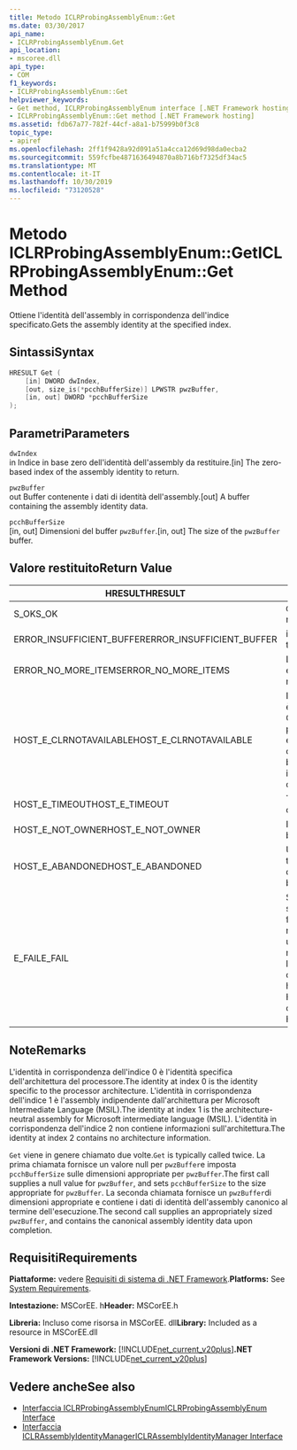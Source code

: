 ```yaml
---
title: Metodo ICLRProbingAssemblyEnum::Get
ms.date: 03/30/2017
api_name:
- ICLRProbingAssemblyEnum.Get
api_location:
- mscoree.dll
api_type:
- COM
f1_keywords:
- ICLRProbingAssemblyEnum::Get
helpviewer_keywords:
- Get method, ICLRProbingAssemblyEnum interface [.NET Framework hosting]
- ICLRProbingAssemblyEnum::Get method [.NET Framework hosting]
ms.assetid: fdb67a77-782f-44cf-a8a1-b75999b0f3c8
topic_type:
- apiref
ms.openlocfilehash: 2ff1f9428a92d091a51a4cca12d69d98da0ecba2
ms.sourcegitcommit: 559fcfbe4871636494870a8b716bf7325df34ac5
ms.translationtype: MT
ms.contentlocale: it-IT
ms.lasthandoff: 10/30/2019
ms.locfileid: "73120528"
---
```

# <a name="iclrprobingassemblyenumget-method"></a><span data-ttu-id="bac83-102">Metodo ICLRProbingAssemblyEnum::Get</span><span class="sxs-lookup"><span data-stu-id="bac83-102">ICLRProbingAssemblyEnum::Get Method</span></span>
<span data-ttu-id="bac83-103">Ottiene l'identità dell'assembly in corrispondenza dell'indice specificato.</span><span class="sxs-lookup"><span data-stu-id="bac83-103">Gets the assembly identity at the specified index.</span></span>  
  
## <a name="syntax"></a><span data-ttu-id="bac83-104">Sintassi</span><span class="sxs-lookup"><span data-stu-id="bac83-104">Syntax</span></span>  
  
```cpp  
HRESULT Get (  
    [in] DWORD dwIndex,  
    [out, size_is(*pcchBufferSize)] LPWSTR pwzBuffer,  
    [in, out] DWORD *pcchBufferSize  
);  
```  
  
## <a name="parameters"></a><span data-ttu-id="bac83-105">Parametri</span><span class="sxs-lookup"><span data-stu-id="bac83-105">Parameters</span></span>  
 `dwIndex`  
 <span data-ttu-id="bac83-106">in Indice in base zero dell'identità dell'assembly da restituire.</span><span class="sxs-lookup"><span data-stu-id="bac83-106">[in] The zero-based index of the assembly identity to return.</span></span>  
  
 `pwzBuffer`  
 <span data-ttu-id="bac83-107">out Buffer contenente i dati di identità dell'assembly.</span><span class="sxs-lookup"><span data-stu-id="bac83-107">[out] A buffer containing the assembly identity data.</span></span>  
  
 `pcchBufferSize`  
 <span data-ttu-id="bac83-108">[in, out] Dimensioni del buffer `pwzBuffer`.</span><span class="sxs-lookup"><span data-stu-id="bac83-108">[in, out] The size of the `pwzBuffer` buffer.</span></span>  
  
## <a name="return-value"></a><span data-ttu-id="bac83-109">Valore restituito</span><span class="sxs-lookup"><span data-stu-id="bac83-109">Return Value</span></span>  
  
|<span data-ttu-id="bac83-110">HRESULT</span><span class="sxs-lookup"><span data-stu-id="bac83-110">HRESULT</span></span>|<span data-ttu-id="bac83-111">Descrizione</span><span class="sxs-lookup"><span data-stu-id="bac83-111">Description</span></span>|  
|-------------|-----------------|  
|<span data-ttu-id="bac83-112">S_OK</span><span class="sxs-lookup"><span data-stu-id="bac83-112">S_OK</span></span>|<span data-ttu-id="bac83-113">`Get` ha restituito un esito positivo.</span><span class="sxs-lookup"><span data-stu-id="bac83-113">`Get` returned successfully.</span></span>|  
|<span data-ttu-id="bac83-114">ERROR_INSUFFICIENT_BUFFER</span><span class="sxs-lookup"><span data-stu-id="bac83-114">ERROR_INSUFFICIENT_BUFFER</span></span>|<span data-ttu-id="bac83-115">il `pwzBuffer` è troppo piccolo.</span><span class="sxs-lookup"><span data-stu-id="bac83-115">`pwzBuffer` is too small.</span></span>|  
|<span data-ttu-id="bac83-116">ERROR_NO_MORE_ITEMS</span><span class="sxs-lookup"><span data-stu-id="bac83-116">ERROR_NO_MORE_ITEMS</span></span>|<span data-ttu-id="bac83-117">L'enumerazione non contiene altri elementi.</span><span class="sxs-lookup"><span data-stu-id="bac83-117">The enumeration contains no more items.</span></span>|  
|<span data-ttu-id="bac83-118">HOST_E_CLRNOTAVAILABLE</span><span class="sxs-lookup"><span data-stu-id="bac83-118">HOST_E_CLRNOTAVAILABLE</span></span>|<span data-ttu-id="bac83-119">Il Common Language Runtime (CLR) non è stato caricato in un processo oppure CLR si trova in uno stato in cui non è possibile eseguire codice gestito o elaborare la chiamata correttamente.</span><span class="sxs-lookup"><span data-stu-id="bac83-119">The common language runtime (CLR) has not been loaded into a process, or the CLR is in a state in which it cannot run managed code or process the call successfully.</span></span>|  
|<span data-ttu-id="bac83-120">HOST_E_TIMEOUT</span><span class="sxs-lookup"><span data-stu-id="bac83-120">HOST_E_TIMEOUT</span></span>|<span data-ttu-id="bac83-121">Timeout della chiamata.</span><span class="sxs-lookup"><span data-stu-id="bac83-121">The call timed out.</span></span>|  
|<span data-ttu-id="bac83-122">HOST_E_NOT_OWNER</span><span class="sxs-lookup"><span data-stu-id="bac83-122">HOST_E_NOT_OWNER</span></span>|<span data-ttu-id="bac83-123">Il chiamante non è il proprietario del blocco.</span><span class="sxs-lookup"><span data-stu-id="bac83-123">The caller does not own the lock.</span></span>|  
|<span data-ttu-id="bac83-124">HOST_E_ABANDONED</span><span class="sxs-lookup"><span data-stu-id="bac83-124">HOST_E_ABANDONED</span></span>|<span data-ttu-id="bac83-125">Un evento è stato annullato mentre un thread bloccato o Fiber era in attesa su di esso.</span><span class="sxs-lookup"><span data-stu-id="bac83-125">An event was canceled while a blocked thread or fiber was waiting on it.</span></span>|  
|<span data-ttu-id="bac83-126">E_FAIL</span><span class="sxs-lookup"><span data-stu-id="bac83-126">E_FAIL</span></span>|<span data-ttu-id="bac83-127">Si è verificato un errore irreversibile sconosciuto.</span><span class="sxs-lookup"><span data-stu-id="bac83-127">An unknown catastrophic failure occurred.</span></span> <span data-ttu-id="bac83-128">Se un metodo restituisce E_FAIL, CLR non è più utilizzabile all'interno del processo.</span><span class="sxs-lookup"><span data-stu-id="bac83-128">If a method returns E_FAIL, the CLR is no longer usable within the process.</span></span> <span data-ttu-id="bac83-129">Le chiamate successive a tutti i metodi di hosting restituiscono HOST_E_CLRNOTAVAILABLE.</span><span class="sxs-lookup"><span data-stu-id="bac83-129">Subsequent calls to any hosting methods return HOST_E_CLRNOTAVAILABLE.</span></span>|  
  
## <a name="remarks"></a><span data-ttu-id="bac83-130">Note</span><span class="sxs-lookup"><span data-stu-id="bac83-130">Remarks</span></span>  
 <span data-ttu-id="bac83-131">L'identità in corrispondenza dell'indice 0 è l'identità specifica dell'architettura del processore.</span><span class="sxs-lookup"><span data-stu-id="bac83-131">The identity at index 0 is the identity specific to the processor architecture.</span></span> <span data-ttu-id="bac83-132">L'identità in corrispondenza dell'indice 1 è l'assembly indipendente dall'architettura per Microsoft Intermediate Language (MSIL).</span><span class="sxs-lookup"><span data-stu-id="bac83-132">The identity at index 1 is the architecture-neutral assembly for Microsoft intermediate language (MSIL).</span></span> <span data-ttu-id="bac83-133">L'identità in corrispondenza dell'indice 2 non contiene informazioni sull'architettura.</span><span class="sxs-lookup"><span data-stu-id="bac83-133">The identity at index 2 contains no architecture information.</span></span>  
  
 <span data-ttu-id="bac83-134">`Get` viene in genere chiamato due volte.</span><span class="sxs-lookup"><span data-stu-id="bac83-134">`Get` is typically called twice.</span></span> <span data-ttu-id="bac83-135">La prima chiamata fornisce un valore null per `pwzBuffer`e imposta `pcchBufferSize` sulle dimensioni appropriate per `pwzBuffer`.</span><span class="sxs-lookup"><span data-stu-id="bac83-135">The first call supplies a null value for `pwzBuffer`, and sets `pcchBufferSize` to the size appropriate for `pwzBuffer`.</span></span> <span data-ttu-id="bac83-136">La seconda chiamata fornisce un `pwzBuffer`di dimensioni appropriate e contiene i dati di identità dell'assembly canonico al termine dell'esecuzione.</span><span class="sxs-lookup"><span data-stu-id="bac83-136">The second call supplies an appropriately sized `pwzBuffer`, and contains the canonical assembly identity data upon completion.</span></span>  
  
## <a name="requirements"></a><span data-ttu-id="bac83-137">Requisiti</span><span class="sxs-lookup"><span data-stu-id="bac83-137">Requirements</span></span>  
 <span data-ttu-id="bac83-138">**Piattaforme:** vedere [Requisiti di sistema di .NET Framework](../../../../docs/framework/get-started/system-requirements.md).</span><span class="sxs-lookup"><span data-stu-id="bac83-138">**Platforms:** See [System Requirements](../../../../docs/framework/get-started/system-requirements.md).</span></span>  
  
 <span data-ttu-id="bac83-139">**Intestazione:** MSCorEE. h</span><span class="sxs-lookup"><span data-stu-id="bac83-139">**Header:** MSCorEE.h</span></span>  
  
 <span data-ttu-id="bac83-140">**Libreria:** Incluso come risorsa in MSCorEE. dll</span><span class="sxs-lookup"><span data-stu-id="bac83-140">**Library:** Included as a resource in MSCorEE.dll</span></span>  
  
 <span data-ttu-id="bac83-141">**Versioni di .NET Framework:** [!INCLUDE[net_current_v20plus](../../../../includes/net-current-v20plus-md.md)]</span><span class="sxs-lookup"><span data-stu-id="bac83-141">**.NET Framework Versions:** [!INCLUDE[net_current_v20plus](../../../../includes/net-current-v20plus-md.md)]</span></span>  
  
## <a name="see-also"></a><span data-ttu-id="bac83-142">Vedere anche</span><span class="sxs-lookup"><span data-stu-id="bac83-142">See also</span></span>

- [<span data-ttu-id="bac83-143">Interfaccia ICLRProbingAssemblyEnum</span><span class="sxs-lookup"><span data-stu-id="bac83-143">ICLRProbingAssemblyEnum Interface</span></span>](../../../../docs/framework/unmanaged-api/hosting/iclrprobingassemblyenum-interface.md)
- [<span data-ttu-id="bac83-144">Interfaccia ICLRAssemblyIdentityManager</span><span class="sxs-lookup"><span data-stu-id="bac83-144">ICLRAssemblyIdentityManager Interface</span></span>](../../../../docs/framework/unmanaged-api/hosting/iclrassemblyidentitymanager-interface.md)
